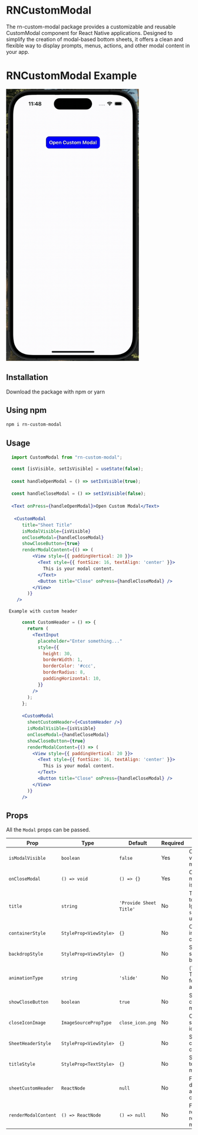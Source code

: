 # RNCustomModal

The rn-custom-modal package provides a customizable and reusable CustomModal component for React Native applications. Designed to simplify the creation of modal-based bottom sheets, it offers a clean and flexible way to display prompts, menus, actions, and other modal content in your app.

# RNCustomModal Example

<img src="https://github.com/Nagajyothi-softsuave/rn-custom-modal/blob/main/Demo.gif" width="360" />


## Installation

Download the package with npm or yarn

## Using npm

```sh
npm i rn-custom-modal

```

## Usage

```js
  import CustomModal from "rn-custom-modal";
```

```jsx
  const [isVisible, setIsVisible] = useState(false);

  const handleOpenModal = () => setIsVisible(true);

  const handleCloseModal = () => setIsVisible(false);

  <Text onPress={handleOpenModal}>Open Custom Modal</Text>

   <CustomModal
      title="Sheet Title"
      isModalVisible={isVisible}
      onCloseModal={handleCloseModal}
      showCloseButton={true}
      renderModalContent={() => (
          <View style={{ paddingVertical: 20 }}>
            <Text style={{ fontSize: 16, textAlign: 'center' }}>
              This is your modal content.
            </Text>
            <Button title="Close" onPress={handleCloseModal} />
          </View>
        )}
    />
```
     Example with custom header 

```jsx
      const CustomHeader = () => {
        return (
          <TextInput
            placeholder="Enter something..."
            style={{
              height: 30,
              borderWidth: 1,
              borderColor: '#ccc',
              borderRadius: 8,
              paddingHorizontal: 10,
            }}
          />
        );
      };

      <CustomModal
        sheetCustomHeader={<CustomHeader />}
        isModalVisible={isVisible}
        onCloseModal={handleCloseModal}
        showCloseButton={true}
        renderModalContent={() => (
          <View style={{ paddingVertical: 20 }}>
            <Text style={{ fontSize: 16, textAlign: 'center' }}>
              This is your modal content.
            </Text>
            <Button title="Close" onPress={handleCloseModal} />
          </View>
        )}
      /> 
  ```


## Props

All the `Modal` props can be passed.

| **Prop**             | **Type**                                 | **Default**               | **Required** | **Description**                                                                |
|----------------------|------------------------------------------|---------------------------|--------------|--------------------------------------------------------------------------------|
| `isModalVisible`     | `boolean`                                | `false`                   |  Yes         | Controls the visibility of the modal.                                          |
| `onCloseModal`       | `() => void`                             | `() => {}`                |  Yes         | Called when the modal or backdrop is pressed to close.                         |
| `title`              | `string`                                 | `'Provide Sheet Title'`   |  No          | Title to show at the top of the modal. Ignored if `sheetCustomHeader` is used. |
| `containerStyle`     | `StyleProp<ViewStyle>`                   | `{}`                      |  No          | Custom style for the inner modal sheet container.                              |
| `backdropStyle`      | `StyleProp<ViewStyle>`                   | `{}`                      |  No          | Style applied to the semi-transparent backdrop.                                |
| `animationType`      | `string`                                 | `'slide'`                 |  No          | ('slide','fade','none') Type of animation for the modal appearance.           |
| `showCloseButton`    | `boolean`                                | `true`                    |  No          | Show or hide the close (X) icon in the modal header.                           |
| `closeIconImage`     | `ImageSourcePropType`                    | `close_icon.png`          |  No          | Custom image source for the close icon.                                        |
| `SheetHeaderStyle`   | `StyleProp<ViewStyle>`                   | `{}`                      |  No          | Style for the header container (title and close icon row).                     |
| `titleStyle`         | `StyleProp<TextStyle>`                   | `{}`                      |  No          | Style for the title text inside the modal.                                     |
| `sheetCustomHeader`  | `ReactNode`                              | `null`                    |  No          | Fully override the default header with a custom component.                     |
| `renderModalContent` | `() => ReactNode`                        | `() => null`              |  No          | Function that returns the content rendered inside the modal body.              |




